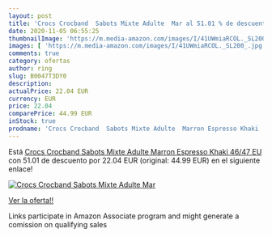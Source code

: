 ```yaml
---
layout: post
title: 'Crocs Crocband  Sabots Mixte Adulte  Mar al 51.01 % de descuento'
date: 2020-11-05 06:55:25
thumbnailImage: 'https://m.media-amazon.com/images/I/41UWmiaRCOL._SL200_.jpg'
images: [ 'https://m.media-amazon.com/images/I/41UWmiaRCOL._SL200_.jpg' ]
comments: true
category: ofertas
author: ring
slug: B0047T3DY0
description:
actualPrice: 22.04 EUR
currency: EUR
price: 22.04
comparePrice: 44.99 EUR
inStock: true
prodname: 'Crocs Crocband  Sabots Mixte Adulte  Marron Espresso Khaki  46/47 EU'
---
```


Está [Crocs Crocband  Sabots Mixte Adulte  Marron Espresso Khaki  46/47 EU](https://www.amazon.fr/dp/B0047T3DY0/?tag=tolees0d-21) con 51.01 de descuento por 22.04 EUR (original: 44.99 EUR) en el siguiente enlace!

[![Crocs Crocband  Sabots Mixte Adulte  Mar](https://m.media-amazon.com/images/I/41UWmiaRCOL._SL200_.jpg)](https://www.amazon.fr/dp/B0047T3DY0/?tag=tolees0d-21)

[Ver la oferta!!](https://www.amazon.fr/dp/B0047T3DY0/?tag=tolees0d-21)

Links participate in Amazon Associate program and might generate a comission on qualifying sales


